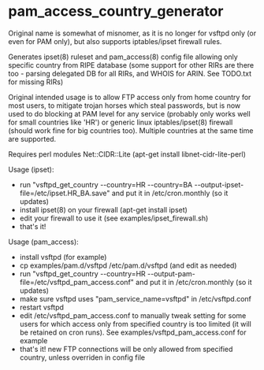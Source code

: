 # pam_access_country_generator 

Original name is somewhat of misnomer, as it is no longer for vsftpd only
(or even for PAM only), but also supports iptables/ipset firewall rules.

Generates ipset(8) ruleset and pam_access(8) config file allowing only specific country from RIPE database
(some support for other RIRs are there too - parsing delegated DB for all RIRs, and WHOIS for ARIN. 
See TODO.txt for missing RIRs)

Original intended usage is to allow FTP access only from home country for
most users, to mitigate trojan horses which steal passwords, but is now used
to do blocking at PAM level for any service (probably only works well for
small countries like 'HR') or generic linux iptables/ipset(8) firewall
(should work fine for big countries too). Multiple countries at the same time 
are supported.

Requires perl modules Net::CIDR::Lite (apt-get install libnet-cidr-lite-perl)

Usage (ipset):
- run "vsftpd_get_country --country=HR --country=BA --output-ipset-file=/etc/ipset.HR_BA.save" and put it in /etc/cron.monthly (so it updates)
- install ipset(8) on your firewall (apt-get install ipset)
- edit your firewall to use it (see examples/ipset_firewall.sh)
- that's it!


Usage (pam_access):
- install vsftpd (for example)
- cp examples/pam.d/vsftpd /etc/pam.d/vsftpd (and edit as needed)
- run "vsftpd_get_country --country=HR --output-pam-file=/etc/vsftpd_pam_access.conf" and put it in /etc/cron.monthly (so it updates)
- make sure vsftpd uses "pam_service_name=vsftpd" in /etc/vsftpd.conf
- restart vsftpd
- edit /etc/vsftpd_pam_access.conf to manually tweak setting for some users 
  for which access only from specified country is too limited (it will be 
  retained on cron runs). See examples/vsftpd_pam_access.conf for example
- that's it! new FTP connections will be only allowed from specified country, 
  unless overriden in config file
